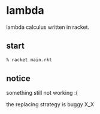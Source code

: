 # lambda

lambda calculus written in racket.

## start

``` sh
% racket main.rkt
```

## notice

something still not working :(

the replacing strategy is buggy X_X
